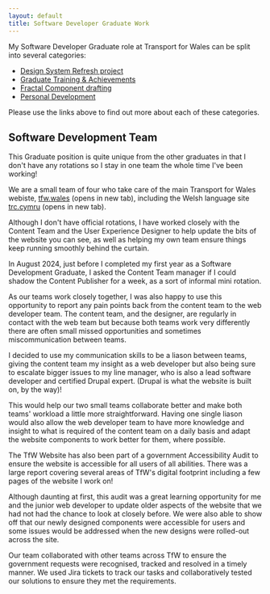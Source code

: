 ```yaml
---
layout: default
title: Software Developer Graduate Work
---
```


My Software Developer Graduate role at Transport for Wales can be split into several categories:

* [Design System Refresh project](/design-system)
* [Graduate Training & Achievements](/grad-training)
* [Fractal Component drafting](/fractal-dev)
* [Personal Development](/personal-dev)

Please use the links above to find out more about each of these categories.

## Software Development Team

This Graduate position is quite unique from the other graduates in that I don't have any rotations so I stay in one team the whole time I've been working!

We are a small team of four who take care of the main Transport for Wales webiste, <a href="https://tfw.wales/" target="_blank">tfw.wales</a> (opens in new tab), including the Welsh language site <a href="https://trc.cymru/" target="_blank">trc.cymru</a> (opens in new tab).

Although I don't have official rotations, I have worked closely with the Content Team and the User Experience Designer to help update the bits of the website you can see, as well as helping my own team ensure things keep running smoothly behind the curtain.

In August 2024, just before I completed my first year as a Software Development Graduate, I asked the Content Team manager if I could shadow the Content Publisher for a week, as a sort of informal mini rotation.

As our teams work closely together, I was also happy to use this opportunity to report any pain points back from the content team to the web developer team. The content team, and the designer, are regularly in contact with the web team but because both teams work very differently there are often small missed opportunities and sometimes miscommunication between teams.

I decided to use my communication skills to be a liason between teams, giving the content team my insight as a web developer but also being sure to escalate bigger issues to my line manager, who is also a lead software developer and certified Drupal expert. (Drupal is what the website is built on, by the way)!

This would help our two small teams collaborate better and make both teams' workload a little more straightforward. Having one single liason would also allow the web developer team to have more knowledge and insight to what is required of the content team on a daily basis and adapt the website components to work better for them, where possible.

The TfW Website has also been part of a government Accessibility Audit to ensure the website is accessible for all users of all abilities.  There was a large report covering several areas of TfW's digital footprint including a few pages of the website I work on!

Although daunting at first, this audit was a great learning opportunity for me and the junior web developer to update older aspects of the website that we had not had the chance to look at closely before.  We were also able to show off that our newly designed components were accessible for users and some issues would be addressed when the new designs were rolled-out across the site.

Our team collaborated with other teams across TfW to ensure the government requests were recognised, tracked and resolved in a timely manner.  We used Jira tickets to track our tasks and collaboratively tested our solutions to ensure they met the requirements.
